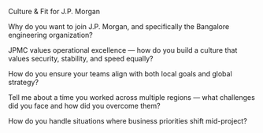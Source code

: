 Culture & Fit for J.P. Morgan

Why do you want to join J.P. Morgan, and specifically the Bangalore engineering organization?

JPMC values operational excellence — how do you build a culture that values security, stability, and speed equally?

How do you ensure your teams align with both local goals and global strategy?

Tell me about a time you worked across multiple regions — what challenges did you face and how did you overcome them?

How do you handle situations where business priorities shift mid-project?
